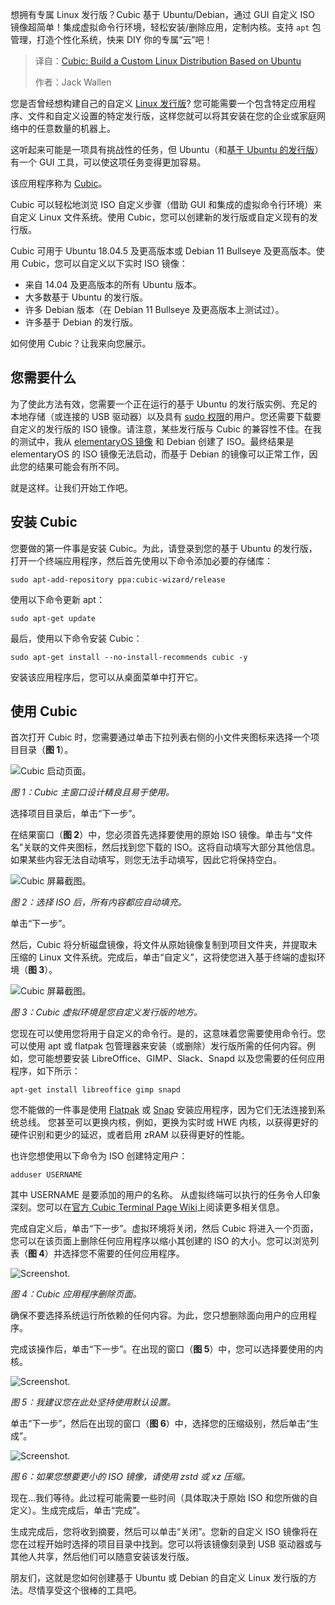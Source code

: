 
<!--
title: Cubic：构建基于Ubuntu的自定义Linux发行版
cover: https://cdn.thenewstack.io/media/2025/03/b72ba278-karographix-photography-f7rp5ed74be-unsplash-cubic.jpg
summary: 想拥有专属 Linux 发行版？Cubic 基于 Ubuntu/Debian，通过 GUI 自定义 ISO 镜像超简单！集成虚拟命令行环境，轻松安装/删除应用，定制内核。支持 `apt` 包管理，打造个性化系统，快来 DIY 你的专属“云”吧！
-->

想拥有专属 Linux 发行版？Cubic 基于 Ubuntu/Debian，通过 GUI 自定义 ISO 镜像超简单！集成虚拟命令行环境，轻松安装/删除应用，定制内核。支持 `apt` 包管理，打造个性化系统，快来 DIY 你的专属“云”吧！

> 译自：[Cubic: Build a Custom Linux Distribution Based on Ubuntu](https://thenewstack.io/cubic-build-a-custom-linux-distribution-based-on-ubuntu/)
> 
> 作者：Jack Wallen

您是否曾经想构建自己的自定义 [Linux 发行版](https://thenewstack.io/choosing-a-linux-distribution/)? 您可能需要一个包含特定应用程序、文件和自定义设置的特定发行版，这样您就可以将其安装在您的企业或家庭网络中的任意数量的机器上。

这听起来可能是一项具有挑战性的任务，但 Ubuntu（和[基于 Ubuntu 的发行版](https://thenewstack.io/10-reasons-to-choose-ubuntu-server-over-the-competition/)）有一个 GUI 工具，可以使这项任务变得更加容易。

该应用程序称为 [Cubic](https://github.com/PJ-Singh-001/Cubic)。

Cubic 可以轻松地浏览 ISO 自定义步骤（借助 GUI 和集成的虚拟命令行环境）来自定义 Linux 文件系统。使用 Cubic，您可以创建新的发行版或自定义现有的发行版。

Cubic 可用于 Ubuntu 18.04.5 及更高版本或 Debian 11 Bullseye 及更高版本。使用 Cubic，您可以自定义以下实时 ISO 镜像：

- 来自 14.04 及更高版本的所有 Ubuntu 版本。
- 大多数基于 Ubuntu 的发行版。
- 许多 Debian 版本（在 Debian 11 Bullseye 及更高版本上测试过）。
- 许多基于 Debian 的发行版。

如何使用 Cubic？让我来向您展示。

## 您需要什么

为了使此方法有效，您需要一个正在运行的基于 Ubuntu 的发行版实例、充足的本地存储（或连接的 USB 驱动器）以及具有 [sudo 权限](https://thenewstack.io/linux-understand-sudo-to-rule-your-server/)的用户。您还需要下载要自定义的发行版的 ISO 镜像。请注意，某些发行版与 Cubic 的兼容性不佳。在我的测试中，我从 [elementaryOS 镜像](https://thenewstack.io/elementary-os-a-linux-distro-easy-to-use-and-easy-on-the-eyes/) 和 Debian 创建了 ISO。最终结果是 elementaryOS 的 ISO 镜像无法启动，而基于 Debian 的镜像可以正常工作，因此您的结果可能会有所不同。

就是这样。让我们开始工作吧。

## 安装 Cubic

您要做的第一件事是安装 Cubic。为此，请登录到您的基于 Ubuntu 的发行版，打开一个终端应用程序，然后首先使用以下命令添加必要的存储库：

```
sudo apt-add-repository ppa:cubic-wizard/release
```

使用以下命令更新 apt：

```
sudo apt-get update
```

最后，使用以下命令安装 Cubic：

```
sudo apt-get install --no-install-recommends cubic -y
```

安装该应用程序后，您可以从桌面菜单中打开它。

## 使用 Cubic

首次打开 Cubic 时，您需要通过单击下拉列表右侧的小文件夹图标来选择一个项目目录（**图 1**）。

![Cubic 启动页面。](https://cdn.thenewstack.io/media/2025/03/826d7394-cubic1.jpg)

*图 1：Cubic 主窗口设计精良且易于使用。*

选择项目目录后，单击“下一步”。

在结果窗口（**图 2**）中，您必须首先选择要使用的原始 ISO 镜像。单击与“文件名”关联的文件夹图标，然后找到您下载的 ISO。这将自动填写大部分其他信息。如果某些内容无法自动填写，则您无法手动填写，因此它将保持空白。

![Cubic 屏幕截图。](https://cdn.thenewstack.io/media/2025/03/38377506-cubic2.jpg)

*图 2：选择 ISO 后，所有内容都应自动填充。*

单击“下一步”。

然后，Cubic 将分析磁盘镜像，将文件从原始镜像复制到项目文件夹，并提取未压缩的 Linux 文件系统。完成后，单击“自定义”，这将使您进入基于终端的虚拟环境（**图 3**）。

![Cubic 屏幕截图。](https://cdn.thenewstack.io/media/2025/03/51e1bde3-cubic3.jpg)

*图 3：Cubic 虚拟环境是您自定义发行版的地方。*

您现在可以使用您将用于自定义的命令行。是的，这意味着您需要使用命令行。您可以使用 apt 或 flatpak 包管理器来安装（或删除）发行版所需的任何内容。例如，您可能想要安装 LibreOffice、GIMP、Slack、Snapd 以及您需要的任何应用程序，如下所示：

```
apt-get install libreoffice gimp snapd
```

您不能做的一件事是使用 [Flatpak](https://thenewstack.io/linux-an-intro-to-the-flatpak-universal-package-manager/) 或 [Snap](https://thenewstack.io/an-introduction-to-the-snap-universal-package-manager/) 安装应用程序，因为它们无法连接到系统总线。
您甚至可以更换内核，例如，更换为实时或 HWE 内核，以获得更好的硬件识别和更少的延迟，或者启用 zRAM 以获得更好的性能。

也许您想使用以下命令为 ISO 创建特定用户：

```
adduser USERNAME
```

其中 USERNAME 是要添加的用户的名称。
从虚拟终端可以执行的任务令人印象深刻。您可以在[官方 Cubic Terminal Page Wiki](https://github.com/PJ-Singh-001/Cubic/wiki/Terminal-Page)上阅读更多相关信息。

完成自定义后，单击“下一步”。虚拟环境将关闭，然后 Cubic 将进入一个页面，您可以在该页面上删除任何应用程序以缩小其创建的 ISO 的大小。您可以浏览列表（**图 4**）并选择您不需要的任何应用程序。

![Screenshot.](https://cdn.thenewstack.io/media/2025/03/59b5c7d7-cubic4.jpg)

*图 4：Cubic 应用程序删除页面。*

确保不要选择系统运行所依赖的任何内容。为此，您只想删除面向用户的应用程序。

完成该操作后，单击“下一步”。在出现的窗口（**图 5**）中，您可以选择要使用的内核。

![Screenshot.](https://cdn.thenewstack.io/media/2025/03/9bcbd50f-cubic5.jpg)

*图 5：我建议您在此处坚持使用默认设置。*

单击“下一步”，然后在出现的窗口（**图 6**）中，选择您的压缩级别，然后单击“生成”。

![Screenshot.](https://cdn.thenewstack.io/media/2025/03/17f5136f-cubic6.jpg)

*图 6：如果您想要更小的 ISO 镜像，请使用 zstd 或 xz 压缩。*

现在…我们等待。此过程可能需要一些时间（具体取决于原始 ISO 和您所做的自定义）。生成完成后，单击“完成”。

生成完成后，您将收到摘要，然后可以单击“关闭”。您新的自定义 ISO 镜像将在您在过程开始时选择的项目目录中找到。您可以将该镜像刻录到 USB 驱动器或与其他人共享，然后他们可以随意安装该发行版。

朋友们，这就是您如何创建基于 Ubuntu 或 Debian 的自定义 Linux 发行版的方法。尽情享受这个很棒的工具吧。